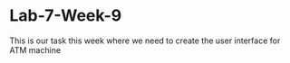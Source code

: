 # Lab-7-Week-9
This is our task this week where we need to create the user interface for ATM machine
